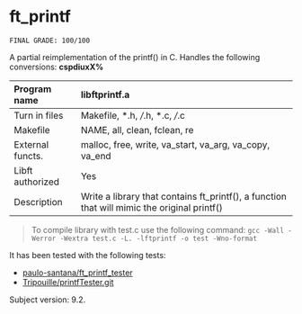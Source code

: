 # ft_printf

```
FINAL GRADE: 100/100
```

A partial reimplementation of the printf() in C. Handles the following conversions: **cspdiuxX%**

| Program name | libftprintf.a |
|:--- |:---|
| Turn in files | Makefile, *.h, */*.h, *.c, */*.c |
| Makefile  | NAME, all, clean, fclean, re |
| External functs. | malloc, free, write, va_start, va_arg, va_copy, va_end |
| Libft authorized | Yes |
| Description  | Write a library that contains ft_printf(), a function that will mimic the original printf()  |


> To compile library with test.c use the following command:
> `gcc -Wall -Werror -Wextra test.c -L. -lftprintf -o test -Wno-format`



It has been tested with the following tests:
- [paulo-santana/ft_printf_tester](https://github.com/paulo-santana/ft_printf_tester)
- [Tripouille/printfTester.git](https://github.com/Tripouille/printfTester.git)

Subject version: 9.2.
